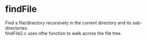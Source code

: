 # findFile
Find a file/directory recursively in the current directory and its sub-directories.\
findFile2.c uses nftw function to walk across the file tree.

